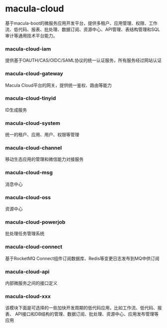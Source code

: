 # macula-cloud

基于macula-boot的微服务应用开发平台，提供多租户、应用管理、权限、工作流、低代码、报表、批处理、数据订阅、资源中心、API管理、表结构管理和SQL审计等通用技术平台能力。

### macula-cloud-iam

提供基于OAUTH/CAS/OIDC/SAML协议的统一认证服务，所有服务经过网站认证

### macula-cloud-gateway

Macula Cloud平台的网关，提供统一鉴权、路由等能力

### macula-cloud-tinyid

ID生成服务

### macula-cloud-system

统一的租户、应用、用户、权限等管理

### macula-cloud-channel

移动生态应用的管理和微信能力对接服务

### macula-cloud-msg

消息中心

### macula-cloud-oss

资源中心

### macula-cloud-powerjob

批处理任务管理系统

### macula-cloud-connect

基于RocketMQ Connect组件订阅数据库、Redis等变更日志发布到MQ中供订阅

### macula-cloud-api

内部微服务之间的接口定义

### macula-cloud-xxx

该模块下面是可选择的一些加快开发周期的低代码应用，比如工作流、低代码、报表、
API接口和DB结构的管理、数据订阅、批处理、资源中心、应用发布管理等应用
